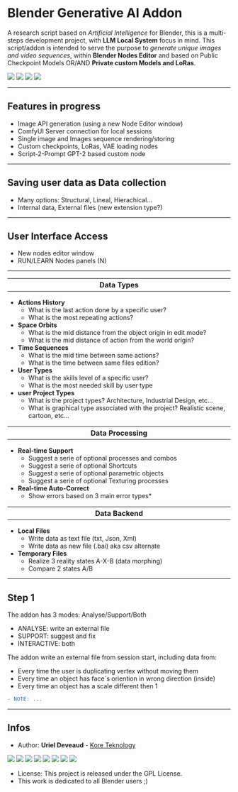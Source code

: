 # Blender Generative AI Addon
A research script based on *Artificial Intelligence* for Blender, this is a multi-steps development project, with **LLM Local System** focus in mind. This script/addon is intended to serve the purpose to *generate unique images and video sequences*, within **Blender Nodes Editor** and based on Public Checkpoint Models OR/AND **Private custom Models and LoRas**. 

<img src="https://img.shields.io/badge/Blender-3.6.5-green" /> <img src="https://img.shields.io/badge/Python-3.7-blue" /> <img src="https://img.shields.io/badge/Addon-0.8.1a-yellow" /> <img src="https://img.shields.io/badge/CAN-X.1567D-red" />

---

## Features in progress

- Image API generation (using a new Node Editor window)
- ComfyUI Server connection for local sessions
- Single image and Images sequence rendering/storing
- Custom checkpoints, LoRas, VAE loading nodes
- Script-2-Prompt GPT-2 based custom node

---

## Saving user data as Data collection

- Many options: Structural, Lineal, Hierachical...
- Internal data, External files (new extension type?)

---

## User Interface Access

- New nodes editor window
- RUN/LEARN Nodes panels (N)
---

<table>
<tr>
<th align="center", width="880">Data Types</th>
</tr>
</table>

<ul>
      <li><b>Actions History</b>
        <ul>
          <li>What is the last action done by a specific user?</li>
          <li>What is the most repeating actions?</li>
        </ul>
      </li>
      <li><b>Space Orbits</b>
        <ul>
          <li>What is the mid distance from the object origin in edit mode?</li>
          <li>What is the mid distance of action from the world origin?</li>
        </ul>
      </li>
      <li><b>Time Sequences</b>
        <ul>
          <li>What is the mid time between same actions?</li>
          <li>What is the time between same files edition?</li>
        </ul>
  </li>
      <li><b>User Types</b>
        <ul>
          <li>What is the skills level of a specific user?</li>
          <li>What is the most needed skill by user type</li>
        </ul>
      </li>
       <li><b>user Project Types</b>
        <ul>
          <li>What is the project types? Architecture, Industrial Design, etc...</li>
          <li>What is graphical type associated with the project? Realistic scene, cartoon, etc...</li>
        </ul>
      </li>
</ul>

<table>
<tr>
<th align="center", width="880">Data Processing</th>
</tr>
</table>

<ul>
      <li><b>Real-time Support</b>
        <ul>
          <li>Suggest a serie of optional processes and combos</li>
          <li>Suggest a serie of optional Shortcuts</li>
          <li>Suggest a serie of optional parametric objects</li>
          <li>Suggest a serie of optional Texturing processes</li>
        </ul>
      </li>
      <li><b>Real-time Auto-Correct</b>
        <ul>
          <li>Show errors based on 3 main error types*</li>
        </ul>
      </li>
</ul>

<table>
<tr>
<th align="center", width="880">Data Backend</th>
</tr>
</table>

<ul>
      <li><b>Local Files</b>
        <ul>
          <li>Write data as text file (txt, Json, Xml)</li>
          <li>Write data as new file (.bai) aka csv alternate</li>
        </ul>
      </li>
  <li><b>Temporary Files</b>
        <ul>
          <li>Realize 3 reality states A-X-B (data morphing)</li>
          <li>Compare 2 states A/B</li>
        </ul>
      </li>
</ul>

---

## Step 1

The addon has 3 modes: Analyse/Support/Both

- ANALYSE: write an external file
- SUPPORT: suggest and fix
- INTERACTIVE: both

The addon write an external file from session start, including data from:

- Every time the user is duplicating vertex without moving them
- Every time an object has face´s oriention in wrong direction (inside)
- Every time an object has a scale different then 1

```diff
- NOTE: ...
```

---

## Infos

* Author: **Uriel Deveaud** - [Kore Teknology](https://github.com/KoreTeknology) 

<img src="https://img.shields.io/badge/CG Art-red" /> <img src="https://img.shields.io/badge/3D Blender-red" /> <img src="https://img.shields.io/badge/Python Dev-red" /> <img src="https://img.shields.io/badge/3D Trainer-red" /> <img src="https://img.shields.io/badge/Coding Trainer-red" /> <img src="https://img.shields.io/badge/GE-darkorange" /> <img src="https://img.shields.io/badge/VR-darkorange" /> <img src="https://img.shields.io/badge/AI-darkorange" />

* License: This project is released under the GPL License.
* This work is dedicated to all Blender users ;)
